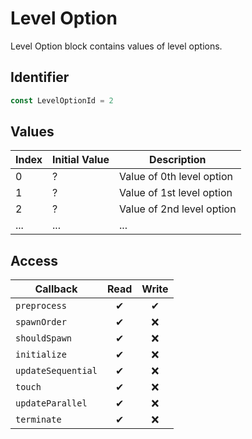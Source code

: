 # Level Option

Level Option block contains values of level options.

## Identifier

```ts
const LevelOptionId = 2
```

## Values

| Index | Initial Value | Description               |
| ----- | ------------- | ------------------------- |
| 0     | ?             | Value of 0th level option |
| 1     | ?             | Value of 1st level option |
| 2     | ?             | Value of 2nd level option |
| ...   | ...           | ...                       |

## Access

| Callback           | Read | Write |
| ------------------ | :--: | :---: |
| `preprocess`       |  ✔   |   ✔   |
| `spawnOrder`       |  ✔   |  ❌   |
| `shouldSpawn`      |  ✔   |  ❌   |
| `initialize`       |  ✔   |  ❌   |
| `updateSequential` |  ✔   |  ❌   |
| `touch`            |  ✔   |  ❌   |
| `updateParallel`   |  ✔   |  ❌   |
| `terminate`        |  ✔   |  ❌   |
